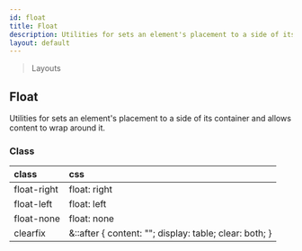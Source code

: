 ```yaml
---
id: float
title: Float
description: Utilities for sets an element's placement to a side of its container and allows content to wrap around it.
layout: default
---
```


> Layouts

## Float

Utilities for sets an element's placement to a side of its container and allows content to wrap around it.

### Class

| <span class="px-3 py-1 text-white bg-charcoal-100 rounded-full">class</span> | <span class="px-3 py-1 text-white bg-charcoal-100 rounded-full">css</span> |
|:--|:--|
| float-right | float: right |
| float-left | float: left |
| float-none | float: none |
| clearfix | <y>&::after { content: ""; display: table; clear: both; }</y> |

